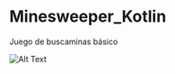 # Minesweeper_Kotlin
Juego de buscaminas básico

![Alt Text](https://i.ibb.co/GJmNGFL/minesweeper-gif.gif)

